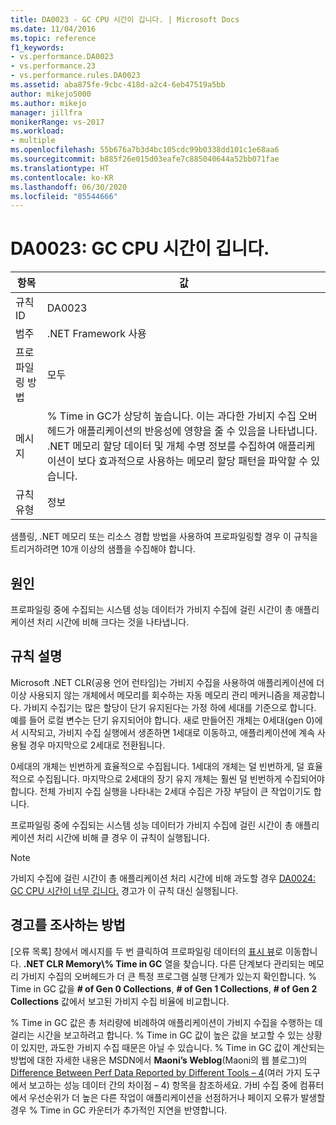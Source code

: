 ```yaml
---
title: DA0023 - GC CPU 시간이 깁니다. | Microsoft Docs
ms.date: 11/04/2016
ms.topic: reference
f1_keywords:
- vs.performance.DA0023
- vs.performance.23
- vs.performance.rules.DA0023
ms.assetid: aba875fe-9cbc-418d-a2c4-6eb47519a5bb
author: mikejo5000
ms.author: mikejo
manager: jillfra
monikerRange: vs-2017
ms.workload:
- multiple
ms.openlocfilehash: 55b676a7b3d4bc105cdc99b0338dd101c1e68aa6
ms.sourcegitcommit: b885f26e015d03eafe7c885040644a52bb071fae
ms.translationtype: HT
ms.contentlocale: ko-KR
ms.lasthandoff: 06/30/2020
ms.locfileid: "85544666"
---
```

# <a name="da0023-high-gc-cpu-time"></a>DA0023: GC CPU 시간이 깁니다.

|항목|값|
|-|-|
|규칙 ID|DA0023|
|범주|.NET Framework 사용|
|프로파일링 방법|모두|
|메시지|% Time in GC가 상당히 높습니다. 이는 과다한 가비지 수집 오버헤드가 애플리케이션의 반응성에 영향을 줄 수 있음을 나타냅니다. .NET 메모리 할당 데이터 및 개체 수명 정보를 수집하여 애플리케이션이 보다 효과적으로 사용하는 메모리 할당 패턴을 파악할 수 있습니다.|
|규칙 유형|정보|

 샘플링, .NET 메모리 또는 리소스 경합 방법을 사용하여 프로파일링할 경우 이 규칙을 트리거하려면 10개 이상의 샘플을 수집해야 합니다.

## <a name="cause"></a>원인
 프로파일링 중에 수집되는 시스템 성능 데이터가 가비지 수집에 걸린 시간이 총 애플리케이션 처리 시간에 비해 크다는 것을 나타냅니다.

## <a name="rule-description"></a>규칙 설명
 Microsoft .NET CLR(공용 언어 런타임)는 가비지 수집을 사용하여 애플리케이션에 더 이상 사용되지 않는 개체에서 메모리를 회수하는 자동 메모리 관리 메커니즘을 제공합니다. 가비지 수집기는 많은 할당이 단기 유지된다는 가정 하에 세대를 기준으로 합니다. 예를 들어 로컬 변수는 단기 유지되어야 합니다. 새로 만들어진 개체는 0세대(gen 0)에서 시작되고, 가비지 수집 실행에서 생존하면 1세대로 이동하고, 애플리케이션에 계속 사용될 경우 마지막으로 2세대로 전환됩니다.

 0세대의 개체는 빈번하게 효율적으로 수집됩니다. 1세대의 개체는 덜 빈번하게, 덜 효율적으로 수집됩니다. 마지막으로 2세대의 장기 유지 개체는 훨씬 덜 빈번하게 수집되어야 합니다. 전체 가비지 수집 실행을 나타내는 2세대 수집은 가장 부담이 큰 작업이기도 합니다.

 프로파일링 중에 수집되는 시스템 성능 데이터가 가비지 수집에 걸린 시간이 총 애플리케이션 처리 시간에 비해 클 경우 이 규칙이 실행됩니다.

> [!NOTE]
> 가비지 수집에 걸린 시간이 총 애플리케이션 처리 시간에 비해 과도할 경우 [DA0024: GC CPU 시간이 너무 깁니다.](../profiling/da0024-excessive-gc-cpu-time.md) 경고가 이 규칙 대신 실행됩니다.

## <a name="how-to-investigate-a-warning"></a>경고를 조사하는 방법
 [오류 목록] 창에서 메시지를 두 번 클릭하여 프로파일링 데이터의 [표시 뷰](../profiling/marks-view.md)로 이동합니다. **.NET CLR Memory\\% Time in GC** 열을 찾습니다. 다른 단계보다 관리되는 메모리 가비지 수집의 오버헤드가 더 큰 특정 프로그램 실행 단계가 있는지 확인합니다. % Time in GC 값을 **# of Gen 0 Collections**, **# of Gen 1 Collections**, **# of Gen 2 Collections** 값에서 보고된 가비지 수집 비율에 비교합니다.

 % Time in GC 값은 총 처리량에 비례하여 애플리케이션이 가비지 수집을 수행하는 데 걸리는 시간을 보고하려고 합니다. % Time in GC 값이 높은 값을 보고할 수 있는 상황이 있지만, 과도한 가비지 수집 때문은 아닐 수 있습니다. % Time in GC 값이 계산되는 방법에 대한 자세한 내용은 MSDN에서 **Maoni’s Weblog**(Maoni의 웹 블로그)의 [Difference Between Perf Data Reported by Different Tools – 4](https://devblogs.microsoft.com/maoni/archive/difference-between-perf-data-reported-by-different-tools-4.aspx)(여러 가지 도구에서 보고하는 성능 데이터 간의 차이점 – 4) 항목을 참조하세요. 가비 수집 중에 컴퓨터에서 우선순위가 더 높은 다른 작업이 애플리케이션을 선점하거나 페이지 오류가 발생할 경우 % Time in GC 카운터가 추가적인 지연을 반영합니다.
